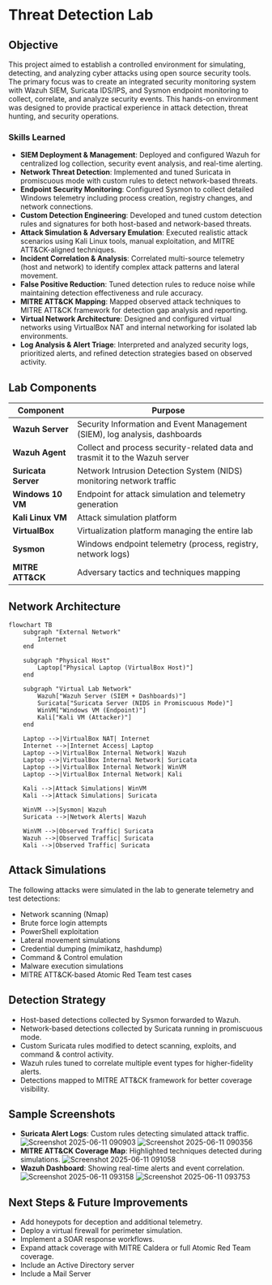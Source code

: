 # Threat Detection Lab

## Objective
This project aimed to establish a controlled environment for simulating, detecting, and analyzing cyber attacks using open source security tools. The primary focus was to create an integrated security monitoring system with Wazuh SIEM, Suricata IDS/IPS, and Sysmon endpoint monitoring to collect, correlate, and analyze security events. This hands-on environment was designed to provide practical experience in attack detection, threat hunting, and security operations.


### Skills Learned

* **SIEM Deployment & Management**: Deployed and configured Wazuh for centralized log collection, security event analysis, and real-time alerting.
* **Network Threat Detection**: Implemented and tuned Suricata in promiscuous mode with custom rules to detect network-based threats.
* **Endpoint Security Monitoring**: Configured Sysmon to collect detailed Windows telemetry including process creation, registry changes, and network connections.
* **Custom Detection Engineering**: Developed and tuned custom detection rules and signatures for both host-based and network-based threats.
* **Attack Simulation & Adversary Emulation**: Executed realistic attack scenarios using Kali Linux tools, manual exploitation, and MITRE ATT\&CK-aligned techniques.
* **Incident Correlation & Analysis**: Correlated multi-source telemetry (host and network) to identify complex attack patterns and lateral movement.
* **False Positive Reduction**: Tuned detection rules to reduce noise while maintaining detection effectiveness and rule accuracy.
* **MITRE ATT\&CK Mapping**: Mapped observed attack techniques to MITRE ATT\&CK framework for detection gap analysis and reporting.
* **Virtual Network Architecture**: Designed and configured virtual networks using VirtualBox NAT and internal networking for isolated lab environments.
* **Log Analysis & Alert Triage**: Interpreted and analyzed security logs, prioritized alerts, and refined detection strategies based on observed activity.


## Lab Components

| Component         | Purpose                                      |
| ------------------ | -------------------------------------------- |
| **Wazuh Server**   | Security Information and Event Management (SIEM), log analysis, dashboards |
| **Wazuh Agent**     | Collect and process security-related data and trasmit it to the Wazuh server |
| **Suricata Server**| Network Intrusion Detection System (NIDS) monitoring network traffic |
| **Windows 10 VM**  | Endpoint for attack simulation and telemetry generation |
| **Kali Linux VM**  | Attack simulation platform |
| **VirtualBox**     | Virtualization platform managing the entire lab |
| **Sysmon**         | Windows endpoint telemetry (process, registry, network logs) |
| **MITRE ATT&CK**   | Adversary tactics and techniques mapping |


## Network Architecture

```mermaid
flowchart TB
    subgraph "External Network"
        Internet
    end

    subgraph "Physical Host"
        Laptop["Physical Laptop (VirtualBox Host)"]
    end

    subgraph "Virtual Lab Network"
        Wazuh["Wazuh Server (SIEM + Dashboards)"]
        Suricata["Suricata Server (NIDS in Promiscuous Mode)"]
        WinVM["Windows VM (Endpoint)"]
        Kali["Kali VM (Attacker)"]
    end

    Laptop -->|VirtualBox NAT| Internet
    Internet -->|Internet Access| Laptop
    Laptop -->|VirtualBox Internal Network| Wazuh
    Laptop -->|VirtualBox Internal Network| Suricata
    Laptop -->|VirtualBox Internal Network| WinVM
    Laptop -->|VirtualBox Internal Network| Kali

    Kali -->|Attack Simulations| WinVM
    Kali -->|Attack Simulations| Suricata

    WinVM -->|Sysmon| Wazuh
    Suricata -->|Network Alerts| Wazuh

    WinVM -->|Observed Traffic| Suricata
    Wazuh -->|Observed Traffic| Suricata
    Kali -->|Observed Traffic| Suricata

```


## Attack Simulations

The following attacks were simulated in the lab to generate telemetry and test detections:

* Network scanning (Nmap)
* Brute force login attempts
* PowerShell exploitation
* Lateral movement simulations
* Credential dumping (mimikatz, hashdump)
* Command & Control emulation
* Malware execution simulations
* MITRE ATT\&CK-based Atomic Red Team test cases


##  Detection Strategy

* Host-based detections collected by Sysmon forwarded to Wazuh.
* Network-based detections collected by Suricata running in promiscuous mode.
* Custom Suricata rules modified to detect scanning, exploits, and command & control activity.
* Wazuh rules tuned to correlate multiple event types for higher-fidelity alerts.
* Detections mapped to MITRE ATT\&CK framework for better coverage visibility.


## Sample Screenshots

* **Suricata Alert Logs**: Custom rules detecting simulated attack traffic.
![Screenshot 2025-06-11 090903](https://github.com/user-attachments/assets/78d44045-fead-4778-8fc0-28988e123184)
![Screenshot 2025-06-11 090356](https://github.com/user-attachments/assets/653ea33d-8623-4801-a2e9-78f2f5ba8ce1)
* **MITRE ATT\&CK Coverage Map**: Highlighted techniques detected during simulations.
![Screenshot 2025-06-11 091058](https://github.com/user-attachments/assets/d26f3d0a-9c4c-4596-9435-15cbf7f806b1)
* **Wazuh Dashboard**: Showing real-time alerts and event correlation.
![Screenshot 2025-06-11 093158](https://github.com/user-attachments/assets/45e07a07-d22f-4514-ba24-cf8e8d5999ad)
![Screenshot 2025-06-11 093753](https://github.com/user-attachments/assets/fde02870-feb6-4f4d-9a4a-08a66c833989)


## Next Steps & Future Improvements

* Add honeypots for deception and additional telemetry.
* Deploy a virtual firewall for perimeter simulation.
* Implement a SOAR response workflows.
* Expand attack coverage with MITRE Caldera or full Atomic Red Team coverage.
* Include an Active Directory server
* Include a Mail Server
